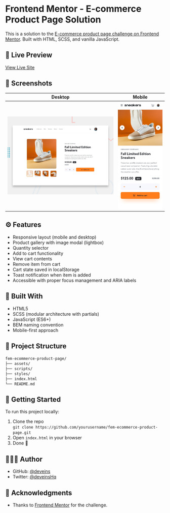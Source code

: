 # Frontend Mentor - E-commerce Product Page Solution

This is a solution to the [E-commerce product page challenge on Frontend Mentor](https://www.frontendmentor.io/challenges/ecommerce-product-page-UPsZ9MJp6). Built with HTML, SCSS, and vanilla JavaScript.

## 🔗 Live Preview

[View Live Site](https://deveins.github.io/fem-ecommerce-product-page)

## 📸 Screenshots

| Desktop | Mobile |
|--------|--------|
| ![Desktop Screenshot](./assets/images/desktop-preview.jpg) | ![Mobile Screenshot](./assets/images/mobile-preview.jpg) |

## ⚙️ Features

- Responsive layout (mobile and desktop)
- Product gallery with image modal (lightbox)
- Quantity selector
- Add to cart functionality
- View cart contents
- Remove item from cart
- Cart state saved in localStorage
- Toast notification when item is added
- Accessible with proper focus management and ARIA labels

## 🧰 Built With

- HTML5
- SCSS (modular architecture with partials)
- JavaScript (ES6+)
- BEM naming convention
- Mobile-first approach

## 📁 Project Structure

```
fem-ecommerce-product-page/
├── assets/
├── scripts/
├── styles/
├── index.html
└── README.md
```

## 🚀 Getting Started

To run this project locally:

1. Clone the repo  
   `git clone https://github.com/yourusername/fem-ecommerce-product-page.git`
2. Open `index.html` in your browser  
3. Done 🎉

## 👨🏽‍💻 Author
- GitHub: [@deveins](https://github.com/deveins)
- Twitter: [@deveinsHq](https://twitter.com/deveinsHq)

## 🤝 Acknowledgments

- Thanks to [Frontend Mentor](https://www.frontendmentor.io/) for the challenge.
